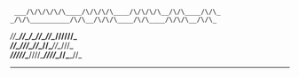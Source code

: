      ___/\/\/\/\/\____/\/\/\/\____/\/\/\/\__/\/\____/\/\_
    _/\/\__________/\/\__/\/\/\____/\/\____/\/\/\__/\/\_ 
   _/\/\__________/\/\_/\_/\/\____/\/\____/\/\/\/\/\/\_  
  _/\/\__________/\/\/\__/\/\____/\/\____/\/\__/\/\/\_   
 ___/\/\/\/\/\____/\/\/\/\____/\/\/\/\__/\/\____/\/\_    
____________________________________________________     
